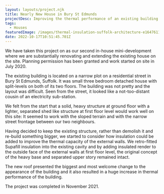 ```yaml
---
layout: layouts/project.njk
title: Nearly New House in Bury St Edmunds
projectDesc: Improving the thermal performance of an existing building.
tags:
  - Houses
featuredImage: /images/thermal-insulation-suffolk-architecture-e1647611068749.jpeg
date: 2022-10-17T10:51:45.701Z
---
```

We have taken this project on as our second in-house mini-development where we are substantially renovating and extending the existing house on the site.  Planning permission has been granted and work started on site in July 2020.

The existing building is located on a narrow plot on a residential street in Bury St Edmunds, Suffolk. It was small three bedroom detached house with split-levels on both of its two floors. The building was not pretty and the layout was difficult. Seen from the street, it looked like a not-too-distant cousin of an electricity sub-station.

We felt from the start that a solid, heavy structure at ground floor with a lighter, separated shed like structure at first floor level would work well on this site: It seemed to work with the sloped terrain and with the narrow street frontage between our two neighbours.

Having decided to keep the existing structure, rather than demolish it and re-build something bigger, we started to consider how insulation could be added to improve the thermal capacity of the external walls. We retro-fitted Supafill insulation into the existing cavity and by adding insulated render to the outside face of the external walls at first floor level, the original concept of the heavy base and separated upper story remained intact.

The new roof presented the biggest and most welcome change to the appearance of the building and it also resulted in a huge increase in thermal performance of the building.

The project was completed in November 2021.